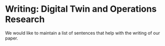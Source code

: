 # Writing: Digital Twin and Operations Research
We would like to maintain a list of sentences that help with the writing of our paper.

